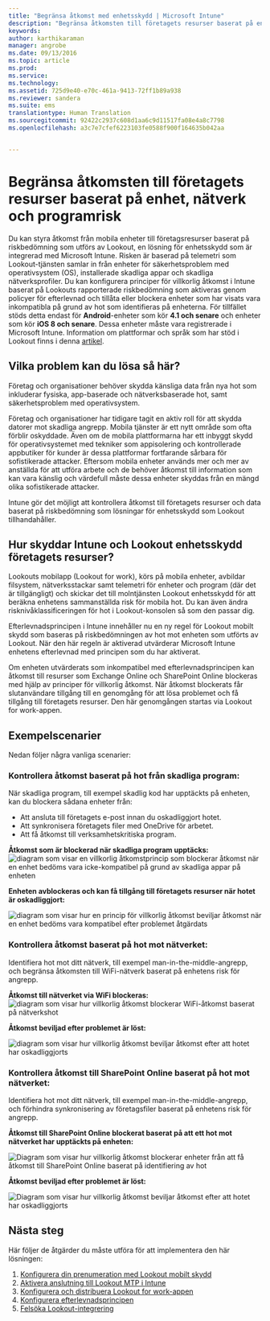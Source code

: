 ```yaml
---
title: "Begränsa åtkomst med enhetsskydd | Microsoft Intune"
description: "Begränsa åtkomsten till företagets resurser baserat på enhet, nätverk och programrisk."
keywords: 
author: karthikaraman
manager: angrobe
ms.date: 09/13/2016
ms.topic: article
ms.prod: 
ms.service: 
ms.technology: 
ms.assetid: 725d9e40-e70c-461a-9413-72ff1b89a938
ms.reviewer: sandera
ms.suite: ems
translationtype: Human Translation
ms.sourcegitcommit: 92422c2937c608d1aa6c9d11517fa08e4a8c7798
ms.openlocfilehash: a3c7e7cfef6223103fe0588f900f164635b042aa


---
```


# Begränsa åtkomsten till företagets resurser baserat på enhet, nätverk och programrisk
Du kan styra åtkomst från mobila enheter till företagsresurser baserat på riskbedömning som utförs av Lookout, en lösning för enhetsskydd som är integrerad med Microsoft Intune. Risken är baserad på telemetri som Lookout-tjänsten samlar in från enheter för säkerhetsproblem med operativsystem (OS), installerade skadliga appar och skadliga nätverksprofiler. Du kan konfigurera principer för villkorlig åtkomst i Intune baserat på Lookouts rapporterade riskbedömning som aktiveras genom policyer för efterlevnad och tillåta eller blockera enheter som har visats vara inkompatibla på grund av hot som identifieras på enheterna.  För tillfället stöds detta endast för **Android**-enheter som kör **4.1 och senare** och enheter som kör **iOS 8 och senare**. Dessa enheter måste vara registrerade i Microsoft Intune.  Information om plattformar och språk som har stöd i Lookout finns i denna [artikel](https://personal.support.lookout.com/hc/en-us/articles/114094140253).
## Vilka problem kan du lösa så här?
Företag och organisationer behöver skydda känsliga data från nya hot som inkluderar fysiska, app-baserade och nätverksbaserade hot, samt säkerhetsproblem med operativsystem.

Företag och organisationer har tidigare tagit en aktiv roll för att skydda datorer mot skadliga angrepp. Mobila tjänster är ett nytt område som ofta förblir oskyddade. Även om de mobila plattformarna har ett inbyggt skydd för operativsystemet med tekniker som appisolering och kontrollerade appbutiker för kunder är dessa plattformar fortfarande sårbara för sofistikerade attacker. Eftersom mobila enheter används mer och mer av anställda för att utföra arbete och de behöver åtkomst till information som kan vara känslig och värdefull måste dessa enheter skyddas från en mängd olika sofistikerade attacker.

Intune gör det möjligt att kontrollera åtkomst till företagets resurser och data baserat på riskbedömning som lösningar för enhetsskydd som Lookout tillhandahåller.

## Hur skyddar Intune och Lookout enhetsskydd företagets resurser?
Lookouts mobilapp (Lookout for work), körs på mobila enheter, avbildar filsystem, nätverksstackar samt telemetri för enheter och program (där det är tillgängligt) och skickar det till molntjänsten Lookout enhetsskydd för att beräkna enhetens sammanställda risk för mobila hot. Du kan även ändra risknivåklassificeringen för hot i Lookout-konsolen så som den passar dig.  

Efterlevnadsprincipen i Intune innehåller nu en ny regel för Lookout mobilt skydd som baseras på riskbedömningen av hot mot enheten som utförts av Lookout. När den här regeln är aktiverad utvärderar Microsoft Intune enhetens efterlevnad med principen som du har aktiverat.

Om enheten utvärderats som inkompatibel med efterlevnadsprincipen kan åtkomst till resurser som Exchange Online och SharePoint Online blockeras med hjälp av principer för villkorlig åtkomst. När åtkomst blockerats får slutanvändare tillgång till en genomgång för att lösa problemet och få tillgång till företagets resurser. Den här genomgången startas via Lookout for work-appen.

## Exempelscenarier
Nedan följer några vanliga scenarier:
### Kontrollera åtkomst baserat på hot från skadliga program:
När skadliga program, till exempel skadlig kod har upptäckts på enheten, kan du blockera sådana enheter från:
* Att ansluta till företagets e-post innan du oskadliggjort hotet.
* Att synkronisera företagets filer med OneDrive för arbetet.
* Att få åtkomst till verksamhetskritiska program.

**Åtkomst som är blockerad när skadliga program upptäcks:**
![diagram som visar en villkorlig åtkomstprincip som blockerar åtkomst när en enhet bedöms vara icke-kompatibel på grund av skadliga appar på enheten](../media/mtp/malicious-apps-blocked.png)

**Enheten avblockeras och kan få tillgång till företagets resurser när hotet är oskadliggjort:**

![diagram som visar hur en princip för villkorlig åtkomst beviljar åtkomst när en enhet bedöms vara kompatibel efter problemet åtgärdats](../media/mtp/malicious-apps-unblocked.png)
### Kontrollera åtkomst baserat på hot mot nätverket:
Identifiera hot mot ditt nätverk, till exempel man-in-the-middle-angrepp, och begränsa åtkomsten till WiFi-nätverk baserat på enhetens risk för angrepp.

**Åtkomst till nätverket via WiFi blockeras:**
![diagram som visar hur villkorlig åtkomst blockerar WiFi-åtkomst baserat på nätverkshot](../media/mtp/network-wifi-blocked.png)

**Åtkomst beviljad efter problemet är löst:**

![diagram som visar hur villkorlig åtkomst beviljar åtkomst efter att hotet har oskadliggjorts](../media/mtp/network-wifi-unblocked.png)
### Kontrollera åtkomst till SharePoint Online baserat på hot mot nätverket:

Identifiera hot mot ditt nätverk, till exempel man-in-the-middle-angrepp, och förhindra synkronisering av företagsfiler baserat på enhetens risk för angrepp.

**Åtkomst till SharePoint Online blockerat baserat på att ett hot mot nätverket har upptäckts på enheten:**

![Diagram som visar hur villkorlig åtkomst blockerar enheter från att få åtkomst till SharePoint Online baserat på identifiering av hot](../media/mtp/network-spo-blocked.png)


**Åtkomst beviljad efter problemet är löst:**

![Diagram som visar hur villkorlig åtkomst beviljar åtkomst efter att hotet har oskadliggjorts](../media/mtp/network-spo-unblocked.png)

## Nästa steg
Här följer de åtgärder du måste utföra för att implementera den här lösningen:
1.  [Konfigurera din prenumeration med Lookout mobilt skydd](set-up-your-subscription-with-lookout-mtp.md)
2.  [Aktivera anslutning till Lookout MTP i Intune](enable-lookout-mtp-connection-in-intune.md)
3.  [Konfigurera och distribuera Lookout for work-appen](configure-and-deploy-lookout-for-work-apps.md)
4.  [Konfigurera efterlevnadsprincipen](enable-device-threat-protection-rule-in-compliance-policy.md)
5.  [Felsöka Lookout-integrering](http://docs.microsoft.com/en-us/intune/troubleshoot/troubleshooting-lookout-integration)



<!--HONumber=Oct16_HO2-->


